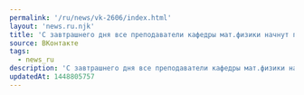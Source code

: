 ```yaml
---
permalink: '/ru/news/vk-2606/index.html'
layout: 'news.ru.njk'
title: 'С завтрашнего дня все преподаватели кафедры мат.физики начнут принимать задолжности. Напомним,…'
source: ВКонтакте
tags:
  - news_ru
description: 'С завтрашнего дня все преподаватели кафедры мат.физики начнут принимать задолжности. Напомним,…'
updatedAt: 1448805757
---
```

